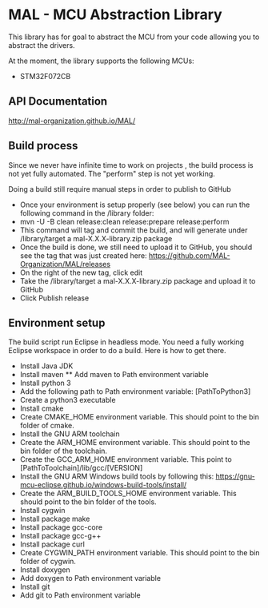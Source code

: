 # MAL - MCU Abstraction Library
This library has for goal to abstract the MCU from your code allowing you to abstract the drivers.

At the moment, the library supports the following MCUs:
* STM32F072CB

## API Documentation
http://mal-organization.github.io/MAL/

## Build process
Since we never have infinite time to work on projects , the build process is not yet fully automated.
The "perform" step is not yet working.

Doing a build still require manual steps in order to publish to GitHub
* Once your environment is setup properly (see below) you can run the following command in the /library folder:
 * mvn -U -B clean release:clean release:prepare release:perform
 * This command will tag and commit the build, and will generate under /library/target a mal-X.X.X-library.zip package
* Once the build is done, we still need to upload it to GitHub, you should see the tag that was just created here: https://github.com/MAL-Organization/MAL/releases
 * On the right of the new tag, click edit
 * Take the /library/target a mal-X.X.X-library.zip package and upload it to GitHub
 * Click Publish release

## Environment setup
The build script run Eclipse in headless mode. You need a fully working Eclipse workspace in order to do a build. Here is how to get there.
* Install Java JDK
* Install maven
** Add maven to Path environment variable
* Install python 3
 * Add the following path to Path environment variable: [PathToPython3]
 * Create a python3 executable
* Install cmake
 * Create CMAKE_HOME environment variable. This should point to the bin folder of cmake.
* Install the GNU ARM toolchain
 * Create the ARM_HOME environment variable. This should point to the bin folder of the toolchain.
 * Create the GCC_ARM_HOME environment variable. This point to [PathToToolchain]/lib/gcc/[VERSION]
* Install the GNU ARM Windows build tools by following this: https://gnu-mcu-eclipse.github.io/windows-build-tools/install/
 * Create the ARM_BUILD_TOOLS_HOME environment variable. This should point to the bin folder of the tools.
* Install cygwin
 * Install package make
 * Install package gcc-core
 * Install package gcc-g++
 * Install package curl
 * Create CYGWIN_PATH environment variable. This should point to the bin folder of cygwin.
* Install doxygen
 * Add doxygen to Path environment variable
* Install git
 * Add git to Path environment variable

